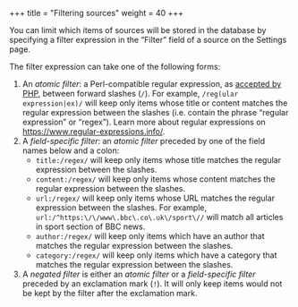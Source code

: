+++
title = "Filtering sources"
weight = 40
+++

You can limit which items of sources will be stored in the database by specifying a filter expression in the “Filter” field of a source on the Settings page.

The filter expression can take one of the following forms:

1. An *atomic filter*: a Perl-compatible regular expression, as [accepted by PHP](https://www.php.net/manual/en/reference.pcre.pattern.syntax.php), between forward slashes (`/`). For example, `/reg(ular expression|ex)/` will keep only items whose title or content matches the regular expression between the slashes (i.e. contain the phrase “regular expression” or “regex”). Learn more about regular expressions on <https://www.regular-expressions.info/>.
2. A *field-specific filter*: an *atomic filter* preceded by one of the field names below and a colon:
    - `title:/regex/` will keep only items whose title matches the regular expression between the slashes.
    - `content:/regex/` will keep only items whose content matches the regular expression between the slashes.
    - `url:/regex/` will keep only items whose URL matches the regular expression between the slashes. For example, `url:/^https:\/\/www\.bbc\.co\.uk\/sport\//` will match all articles in sport section of BBC news.
    - `author:/regex/` will keep only items which have an author that matches the regular expression between the slashes.
    - `category:/regex/` will keep only items which have a category that matches the regular expression between the slashes.
3. A *negated filter* is either an *atomic filter* or a *field-specific filter* preceded by an exclamation mark (`!`). It will only keep items would not be kept by the filter after the exclamation mark.
